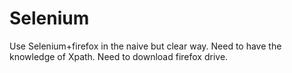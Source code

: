 # Selenium
Use Selenium+firefox in the naive but clear way. Need to have the knowledge of Xpath. Need to download firefox drive.
